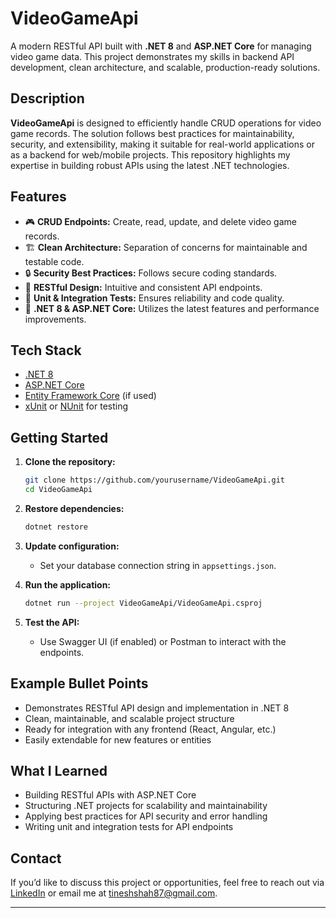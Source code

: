 # VideoGameApi

A modern RESTful API built with **.NET 8** and **ASP.NET Core** for managing video game data. This project demonstrates my skills in backend API development, clean architecture, and scalable, production-ready solutions.

## Description

**VideoGameApi** is designed to efficiently handle CRUD operations for video game records. The solution follows best practices for maintainability, security, and extensibility, making it suitable for real-world applications or as a backend for web/mobile projects. This repository highlights my expertise in building robust APIs using the latest .NET technologies.

## Features

- 🎮 **CRUD Endpoints:** Create, read, update, and delete video game records.
- 🏗️ **Clean Architecture:** Separation of concerns for maintainable and testable code.
- 🔒 **Security Best Practices:** Follows secure coding standards.
- 📄 **RESTful Design:** Intuitive and consistent API endpoints.
- 🧪 **Unit & Integration Tests:** Ensures reliability and code quality.
- 🚀 **.NET 8 & ASP.NET Core:** Utilizes the latest features and performance improvements.

## Tech Stack

- [.NET 8](https://dotnet.microsoft.com/en-us/download/dotnet/8.0)
- [ASP.NET Core](https://learn.microsoft.com/en-us/aspnet/core/)
- [Entity Framework Core](https://learn.microsoft.com/en-us/ef/core/) (if used)
- [xUnit](https://xunit.net/) or [NUnit](https://nunit.org/) for testing

## Getting Started

1. **Clone the repository:**
   ```sh
   git clone https://github.com/yourusername/VideoGameApi.git
   cd VideoGameApi
   ```

2. **Restore dependencies:**
   ```sh
   dotnet restore
   ```

3. **Update configuration:**
   - Set your database connection string in `appsettings.json`.

4. **Run the application:**
   ```sh
   dotnet run --project VideoGameApi/VideoGameApi.csproj
   ```

5. **Test the API:**
   - Use Swagger UI (if enabled) or Postman to interact with the endpoints.

## Example Bullet Points

- Demonstrates RESTful API design and implementation in .NET 8
- Clean, maintainable, and scalable project structure
- Ready for integration with any frontend (React, Angular, etc.)
- Easily extendable for new features or entities

## What I Learned

- Building RESTful APIs with ASP.NET Core
- Structuring .NET projects for scalability and maintainability
- Applying best practices for API security and error handling
- Writing unit and integration tests for API endpoints

## Contact

If you’d like to discuss this project or opportunities, feel free to reach out via [LinkedIn](https://www.linkedin.com/in/tinesh-narendra-shah/) or email me at [tineshshah87@gmail.com](mailto:tineshshah87@gmail.com).

---
